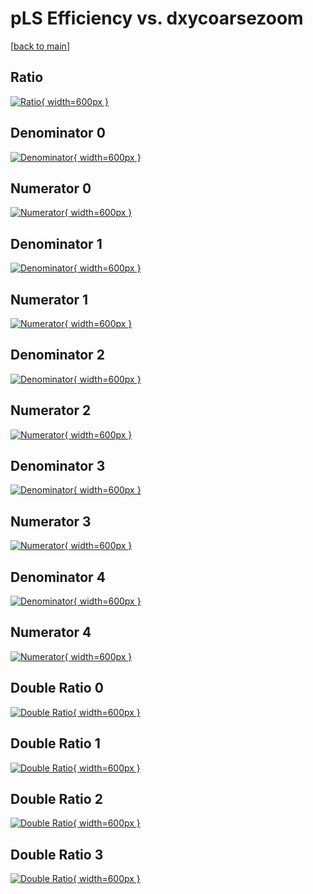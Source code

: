 # pLS Efficiency vs. dxycoarsezoom

[[back to main](./)]



## Ratio

[![Ratio](../mtv/var/pLS_xtr_321_1_eff_dxycoarsezoom.png){ width=600px }](../mtv/var/pLS_xtr_321_1_eff_dxycoarsezoom.pdf)

## Denominator 0

[![Denominator](../mtv/den/pLS_xtr_321_1_eff_dxycoarsezoom_den0.png){ width=600px }](../mtv/den/pLS_xtr_321_1_eff_dxycoarsezoom_den0.pdf)

## Numerator 0

[![Numerator](../mtv/num/pLS_xtr_321_1_eff_dxycoarsezoom_num0.png){ width=600px }](../mtv/num/pLS_xtr_321_1_eff_dxycoarsezoom_num0.pdf)

## Denominator 1

[![Denominator](../mtv/den/pLS_xtr_321_1_eff_dxycoarsezoom_den1.png){ width=600px }](../mtv/den/pLS_xtr_321_1_eff_dxycoarsezoom_den1.pdf)

## Numerator 1

[![Numerator](../mtv/num/pLS_xtr_321_1_eff_dxycoarsezoom_num1.png){ width=600px }](../mtv/num/pLS_xtr_321_1_eff_dxycoarsezoom_num1.pdf)

## Denominator 2

[![Denominator](../mtv/den/pLS_xtr_321_1_eff_dxycoarsezoom_den2.png){ width=600px }](../mtv/den/pLS_xtr_321_1_eff_dxycoarsezoom_den2.pdf)

## Numerator 2

[![Numerator](../mtv/num/pLS_xtr_321_1_eff_dxycoarsezoom_num2.png){ width=600px }](../mtv/num/pLS_xtr_321_1_eff_dxycoarsezoom_num2.pdf)

## Denominator 3

[![Denominator](../mtv/den/pLS_xtr_321_1_eff_dxycoarsezoom_den3.png){ width=600px }](../mtv/den/pLS_xtr_321_1_eff_dxycoarsezoom_den3.pdf)

## Numerator 3

[![Numerator](../mtv/num/pLS_xtr_321_1_eff_dxycoarsezoom_num3.png){ width=600px }](../mtv/num/pLS_xtr_321_1_eff_dxycoarsezoom_num3.pdf)

## Denominator 4

[![Denominator](../mtv/den/pLS_xtr_321_1_eff_dxycoarsezoom_den4.png){ width=600px }](../mtv/den/pLS_xtr_321_1_eff_dxycoarsezoom_den4.pdf)

## Numerator 4

[![Numerator](../mtv/num/pLS_xtr_321_1_eff_dxycoarsezoom_num4.png){ width=600px }](../mtv/num/pLS_xtr_321_1_eff_dxycoarsezoom_num4.pdf)

## Double Ratio 0

[![Double Ratio](../mtv/ratio/pLS_xtr_321_1_eff_dxycoarsezoom_ratio0.png){ width=600px }](../mtv/ratio/pLS_xtr_321_1_eff_dxycoarsezoom_ratio0.pdf)

## Double Ratio 1

[![Double Ratio](../mtv/ratio/pLS_xtr_321_1_eff_dxycoarsezoom_ratio1.png){ width=600px }](../mtv/ratio/pLS_xtr_321_1_eff_dxycoarsezoom_ratio1.pdf)

## Double Ratio 2

[![Double Ratio](../mtv/ratio/pLS_xtr_321_1_eff_dxycoarsezoom_ratio2.png){ width=600px }](../mtv/ratio/pLS_xtr_321_1_eff_dxycoarsezoom_ratio2.pdf)

## Double Ratio 3

[![Double Ratio](../mtv/ratio/pLS_xtr_321_1_eff_dxycoarsezoom_ratio3.png){ width=600px }](../mtv/ratio/pLS_xtr_321_1_eff_dxycoarsezoom_ratio3.pdf)

